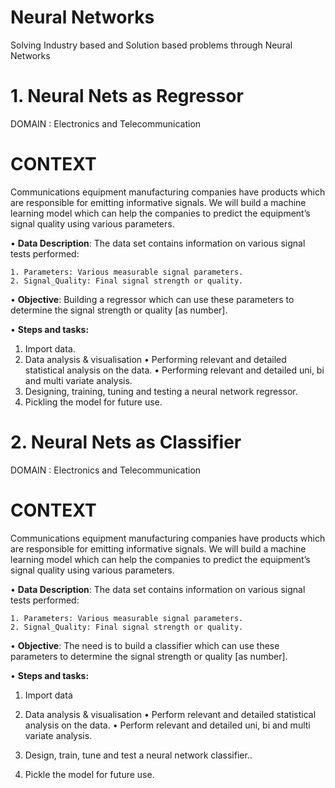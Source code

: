 # Neural Networks
Solving Industry based and Solution based problems through Neural Networks



# 1. Neural Nets as Regressor
DOMAIN : Electronics and Telecommunication

# CONTEXT 
Communications equipment manufacturing companies have products which are responsible for emitting informative signals. We will build a machine learning model which can help the companies to predict the equipment’s signal quality using various parameters.

• **Data Description**: The data set contains information on various signal tests performed:

    1. Parameters: Various measurable signal parameters.
    2. Signal_Quality: Final signal strength or quality.

• **Objective**: Building a regressor which can use these parameters to determine the signal strength or quality [as number].

• **Steps and tasks:**

1. Import data.
2. Data analysis & visualisation
   • Performing relevant and detailed statistical analysis on the data.
   • Performing relevant and detailed uni, bi and multi variate analysis.
3. Designing, training, tuning and testing a neural network regressor.
4. Pickling the model for future use.


# 2. Neural Nets as Classifier
DOMAIN : Electronics and Telecommunication

# CONTEXT 
Communications equipment manufacturing companies have products which are responsible for emitting informative signals. We will build a machine learning model which can help the companies to predict the equipment’s signal quality using various parameters.

• **Data Description**: The data set contains information on various signal tests performed:

    1. Parameters: Various measurable signal parameters.
    2. Signal_Quality: Final signal strength or quality.

• **Objective**: The need is to build a classifier which can use these parameters to determine the signal strength or quality [as number].

• **Steps and tasks:** 
1. Import data

2. Data analysis & visualisation
    • Perform relevant and detailed statistical analysis on the data.
    • Perform relevant and detailed uni, bi and multi variate analysis.

3. Design, train, tune and test a neural network classifier..

4. Pickle the model for future use.

